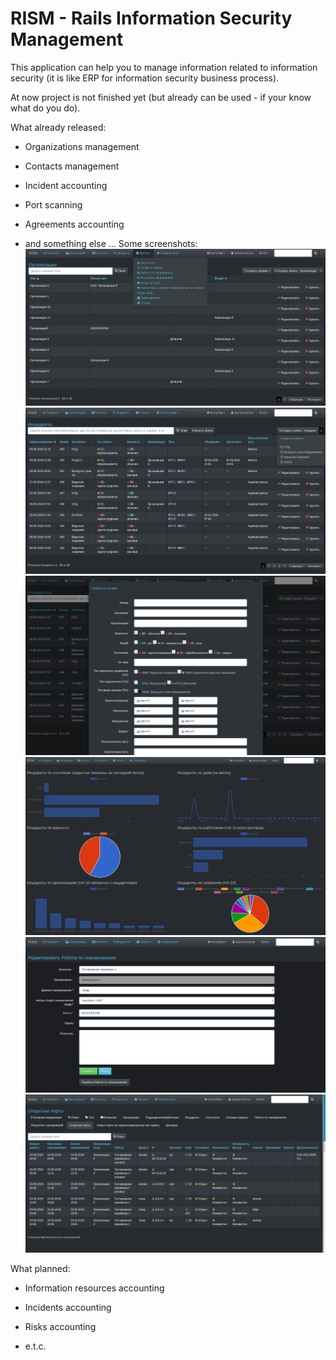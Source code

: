 # RISM - Rails Information Security Management

This application can help you to manage information  related to information security (it is like ERP for information security business process).

At now project is not finished yet (but already can be used - if your know what do you do).

What already released:
* Organizations management

* Contacts management

* Incident accounting

* Port scanning

* Agreements accounting

* and something else ...
Some screenshots:
![](rism1.png)
![](rism2.png)
![](rism3.png)
![](rism4.png)
![](rism5.png)
![](rism6.png)

What planned:

* Information resources accounting

* Incidents accounting

* Risks accounting

* e.t.c.
